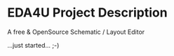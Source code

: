 EDA4U Project Description
=========================

A free & OpenSource Schematic / Layout Editor

...just started... ;-)
